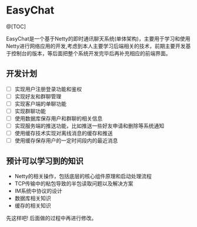 # EasyChat 
@[TOC]

EasyChat是一个基于Netty的即时通讯聊天系统(单体架构)，主要用于学习和使用Netty进行网络应用的开发,考虑到本人主要学习后端相关的技术，前期主要开发基于控制台的版本，等后面把整个系统开发完毕后再补充相应的前端界面。

## 开发计划
- [ ] 实现用户注册登录功能和鉴权
- [ ] 实现好友和群聊管理
- [ ] 实现客户端的单聊功能
- [ ] 实现群聊功能
- [ ] 使用数据库保存用户和群聊的相关信息
- [ ] 实现服务端的推送功能，比如推送一些好友申请和删除等系统通知
- [ ] 使用缓存技术实现对离线消息的缓存和推送
- [ ] 使用缓存保存用户的一定时间段内的最近消息

## 预计可以学习到的知识
- Netty的相关操作，包括底层的核心组件原理和启动处理流程
- TCP传输中的粘包导致的半包读取问题以及解决方案
- IM系统中协议的设计
- 数据库相关知识
- 缓存的相关知识

先这样吧! 后面做的过程中再进行修改。
